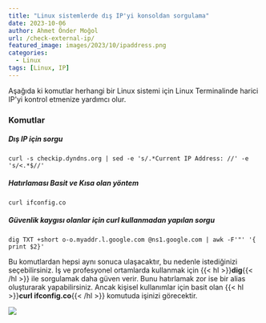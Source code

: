 ```yaml
---
title: "Linux sistemlerde dış IP'yi konsoldan sorgulama"
date: 2023-10-06
author: Ahmet Önder Moğol
url: /check-external-ip/
featured_image: images/2023/10/ipaddress.png
categories:
  - Linux
tags: [Linux, IP]  
---
```

Aşağıda ki komutlar herhangi bir Linux sistemi için Linux Terminalinde harici IP'yi kontrol etmenize yardımcı olur.<!--more-->

### Komutlar

##### Dış IP için sorgu

`curl -s checkip.dyndns.org | sed -e 's/.*Current IP Address: //' -e 's/<.*$//'`

##### Hatırlaması Basit ve Kısa olan yöntem

`curl ifconfig.co`

##### Güvenlik kaygısı olanlar için curl kullanmadan yapılan sorgu

`dig TXT +short o-o.myaddr.l.google.com @ns1.google.com | awk -F'"' '{ print $2}'`

Bu komutlardan hepsi aynı sonuca ulaşacaktır, bu nedenle istediğinizi seçebilirsiniz. 
İş ve profesyonel ortamlarda kullanmak için {{< hl >}}**dig**{{< /hl >}} ile sorgulamak daha güven verir. 
Bunu hatırlamak zor ise bir alias oluşturarak yapabilirsiniz.
Ancak kişisel kullanımlar için basit olan {{< hl >}}**curl ifconfig.co**{{< /hl >}} komutuda işinizi görecektir.

![](/images/2023/10/ipaddress.png)

